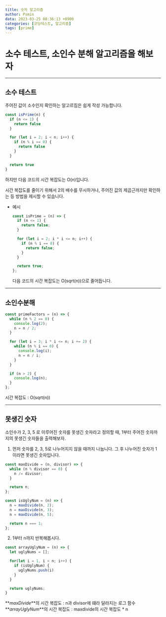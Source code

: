 ```yaml
---
title: 숫자 알고리즘
author: Psmin
data: 2023-03-25 08:36:13 +0900
categories: [코딩테스트, 알고리즘]
tags: [prime]
---
```


# 소수 테스트, 소인수 분해 알고리즘을 해보자

---

## 소수 테스트

주어진 값이 소수인지 확인하는 알고르짐은 쉽게 작성 가능합니다.

```js
const isPrime(n) {
  if (n <= 1) {
    return false
  }

  for (let i = 2; i < n; i++) {
    if (n % i == 0) {
      return false
    }
  }

  return true
}
```

하지만 다음 코드의 시간 복잡도는 O(n)입니다.

시간 복잡도를 줄이기 위해서 2의 배수를 무시하거나, 주어진 값의 제곱근까지만 확인하는 등 방법을 제시할 수 있습니다.

- 예시

  ```js
  const isPrime = (n) => {
    if (n <= 1) {
      return false;
    }

    for (let i = 2; i * i <= n; i++) {
      if (n % i == 0) {
        return false;
      }
    }

    return true;
  };
  ```

  다음 코드의 시간 복잡도는 O(sqrt(n))으로 줄어듭니다.

---

## 소인수분해

```js
const primeFactors = (n) => {
  while (n % 2 == 0) {
    console.log(2);
    n = n / 2;
  }

  for (let i = 3; i * i <= n; i += 2) {
    while (n % i == 0) {
      console.log(i);
      n = n / i;
    }
  }

  if (n > 2) {
    console.log(n);
  }
};
```

시간 복잡도 : O(sqrt(n))

---

## 못생긴 숫자

소인수가 2, 3, 5 로 이루어진 숫자를 못생긴 숫자라고 정의할 때, 1부터 주어진 숫자까지의 못생긴 숫자들을 출력해보자.

1. 먼저 숫자를 2, 3, 5로 나누어지지 않을 때까지 나눕니다. 그 후 나누어진 숫자가 1이라면 못생긴 숫자입니다.

```js
const maxDivide = (n, divisor) => {
  while (n % divisor == 0) {
    n /= divisor;
  }

  return n;
};

const isUglyNum = (n) => {
  n = maxDivide(n, 2);
  n = maxDivide(n, 3);
  n = maxDivide(n, 5);

  return n === 1;
};
```

2. 1부터 n까지 반복해봅시다.

```js
const arrayUglyNum = (n) => {
  let uglyNums = [];

  for(let i = 1, i < n; i++) {
    if (isUglyNum) {
      uglyNums.push(i)
    }
  }

  return uglyNums;
}

```

**_maxDivide_**의 시간 복잡도 : n과 divisor에 떄라 달라지는 로그 함수
**_arrayUglyNum_**의 시간 복잡도 : maxdivide의 시간 복잡도 \* n
